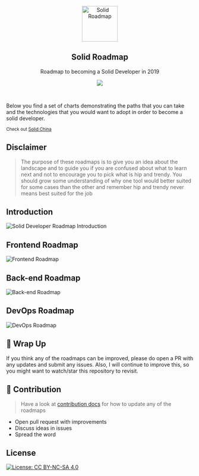 <p align="center">
  <a href="https://learnsolid.cn">
    <img src="https://solid.inrupt.com/themes/custom/solid/logo.svg" alt="Solid Roadmap" width="96" height="96">
  </a>
  <h2 align="center">Solid Roadmap</h2>
  <p align="center">Roadmap to becoming a Solid Developer in 2019</p>
  <p align="center">
    <a href="https://github.com/learnsolid/solid-roadmap#-introduction"><img src="https://img.shields.io/badge/Roadmap-2019-yellowgreen.svg"/></a>
  </p>
  <br>
</p>

Below you find a set of charts demonstrating the paths that you can take and the technologies that you would want to adopt in order to become a solid developer.

<sub>Check out [Solid China](https://learnsolid.cn)</sub>

## Disclaimer
> The purpose of these roadmaps is to give you an idea about the landscape and to guide you if you are confused about what to learn next and not to encourage you to pick what is hip and trendy. You should grow some understanding of why one tool would better suited for some cases than the other and remember hip and trendy never means best suited for the job

## Introduction

![Solid Developer Roadmap Introduction](./images/intro.png)

## Frontend Roadmap

![Frontend Roadmap](./images/frontend.png)

## Back-end Roadmap

![Back-end Roadmap](./images/backend.png)

## DevOps Roadmap

![DevOps Roadmap](./images/devops.png)

## 🚦 Wrap Up

If you think any of the roadmaps can be improved, please do open a PR with any updates and submit any issues. Also, I will continue to improve this, so you might want to watch/star this repository to revisit.

## 🙌 Contribution

> Have a look at [contribution docs](./contributing.md) for how to update any of the roadmaps

- Open pull request with improvements
- Discuss ideas in issues
- Spread the word
 
## License

[![License: CC BY-NC-SA 4.0](https://img.shields.io/badge/License-CC%20BY--NC--SA%204.0-lightgrey.svg)](https://creativecommons.org/licenses/by-nc-sa/4.0/)
